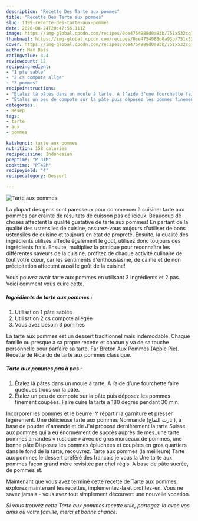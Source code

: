 ```yaml
---
description: "Recette Des Tarte aux pommes"
title: "Recette Des Tarte aux pommes"
slug: 1199-recette-des-tarte-aux-pommes
date: 2020-08-24T20:47:56.111Z
image: https://img-global.cpcdn.com/recipes/0ce4754988d0a93b/751x532cq70/tarte-aux-pommes-photo-principale-de-la-recette.jpg
thumbnail: https://img-global.cpcdn.com/recipes/0ce4754988d0a93b/751x532cq70/tarte-aux-pommes-photo-principale-de-la-recette.jpg
cover: https://img-global.cpcdn.com/recipes/0ce4754988d0a93b/751x532cq70/tarte-aux-pommes-photo-principale-de-la-recette.jpg
author: Max Bass
ratingvalue: 3.4
reviewcount: 12
recipeingredient:
- "1 pte sable"
- "2 cs compote allge"
- "3 pommes"
recipeinstructions:
- "Étalez là pâtes dans un moule à tarte. A l’aide d’une fourchette faire quelques trous sur la pâte."
- "Étalez un peu de compote sur la pâte puis déposez les pommes finement coupées. Faire cuire la tarte a 180 degrés pendant 30 min."
categories:
- Resep
tags:
- tarte
- aux
- pommes

katakunci: tarte aux pommes 
nutrition: 158 calories
recipecuisine: Indonesian
preptime: "PT31M"
cooktime: "PT42M"
recipeyield: "4"
recipecategory: Dessert

---
```



![Tarte aux pommes](https://img-global.cpcdn.com/recipes/0ce4754988d0a93b/751x532cq70/tarte-aux-pommes-photo-principale-de-la-recette.jpg)

La plupart des gens sont paresseux pour commencer à cuisiner tarte aux pommes par crainte de résultats de cuisson pas délicieux. Beaucoup de choses affectent la qualité gustative de tarte aux pommes! En partant de la qualité des ustensiles de cuisine, assurez-vous toujours d'utiliser de bons ustensiles de cuisine et toujours en état de propreté. Ensuite, la qualité des ingrédients utilisés affecte également le goût, utilisez donc toujours des ingrédients frais. Ensuite, multipliez la pratique pour reconnaître les différentes saveurs de la cuisine, profitez de chaque activité culinaire de tout votre cœur, car les sentiments d'enthousiasme, de calme et de non précipitation affectent aussi le goût de la cuisine!

<!--inarticleads1-->

Vous pouvez avoir tarte aux pommes en utilisant 3 Ingrédients et 2 pas. Voici comment vous cuire cette.

##### Ingrédients de tarte aux pommes :

1. Utilisation 1 pâte sablée
1. Utilisation 2 cs compote allégée
1. Vous avez besoin 3 pommes


La tarte aux pommes est un dessert traditionnel mais indémodable. Chaque famille ou presque a sa propre recette et chacun y va de sa touche personnelle pour parfaire sa tarte. Far Breton Aux Pommes (Apple Pie). Recette de Ricardo de tarte aux pommes classique. 

<!--inarticleads2-->

##### Tarte aux pommes pas à pas :

1. Étalez là pâtes dans un moule à tarte. A l’aide d’une fourchette faire quelques trous sur la pâte.
1. Étalez un peu de compote sur la pâte puis déposez les pommes finement coupées. Faire cuire la tarte a 180 degrés pendant 30 min.


Incorporer les pommes et le beurre. Y répartir la garniture et presser légèrement. Une délicieuse tarte aux pommes Normande (تارت التفاح ), à base de poudre d&#39;amande et de J&#39;ai proposé dernièrement la tarte Suisse aux pommes qui a eu énormément de succès auprès de mes..une tarte pommes amandes « rustique » avec de gros morceaux de pommes, une bonne pâte Disposez les pommes épluchées et coupées en gros quartiers dans le fond de la tarte, recouvrez. Tarte aux pommes (la meilleure) Tarte aux pommes le dessert préféré des francais je vous la Une tarte aux pommes façon grand mère revisitée par chef régis. A base de pâte sucrée, de pommes et. 

<!--inarticleads1-->

<p>
Maintenant que vous avez terminé cette recette de Tarte aux pommes, explorez maintenant les recettes, implémentez-la et profitez-en. Vous ne savez jamais - vous avez tout simplement découvert une nouvelle vocation.
</p>

<p>
<i>Si vous trouvez cette Tarte aux pommes recette utile, partagez-la avec vos amis ou votre famille, merci et bonne chance.</i>
</p>
